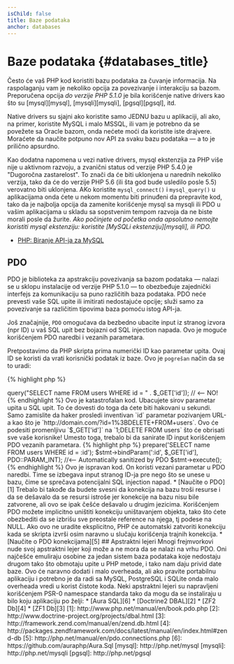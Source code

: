 ```yaml
---
isChild: false
title: Baze podataka
anchor: databases
---
```


# Baze podataka {#databases_title}

Često će vaš PHP kod koristiti bazu podataka za čuvanje informacija. Na raspolaganju vam je nekoliko opcija za
povezivanje i interakciju sa bazom. Preporučena opcija _do verzije PHP 5.1.0_ je bila korišćenje native drivers kao što
su [mysql][mysql], [mysqli][mysqli], [pgsql][pgsql], itd.

Native drivers su sjajni ako koristite samo JEDNU bazu u aplikaciji, ali ako, na primer, koristite MySQL i malo MSSQL,
ili vam je potrebno da se povežete sa Oracle bazom, onda nećete moći da koristite iste drajvere. Moraćete da naučite
potpuno nov API za svaku bazu podataka &mdash; a to je prilično apsurdno.

Kao dodatna napomena u vezi native drivers, mysql ekstenzija za PHP više nije u aktivnom razvoju, a zvanični status od
verzije PHP 5.4.0 je "Dugoročna zastarelost". To znači da će biti uklonjena u narednih nekoliko verzija, tako da će do
verzije PHP 5.6 (ili šta god bude usledilo posle 5.5) verovatno biti uklonjena. AKo koristite `mysql_connect()` i
`mysql_query()` u aplikacijama onda ćete u nekom momentu biti prinuđeni da prepravite kod, tako da je najbolja opcija da
zamenite korišćenje mysql sa mysqli ili PDO u vašim aplikacijama u skladu sa sopstvenim tempom razvoja da ne biste
morali posle da žurite. _Ako počinjete od početka onda apsolutno nemojte koristiti mysql ekstenziju: koristite
[MySQLi ekstenziju][mysqli], ili PDO._

* [PHP: Biranje API-ja za MySQL](http://php.net/manual/en/mysqlinfo.api.choosing.php)

## PDO

PDO je biblioteka za apstrakciju povezivanja sa bazom podataka &mdash; nalazi se u sklopu instalacije od verzije PHP
5.1.0 &mdash; to obezbeđuje zajednički interfejs za komunikaciju sa puno različitih baza podataka. PDO neće prevesti vaše
SQL upite ili imitirati nedostajuće opcije; služi samo za povezivanje sa različitim tipovima baza pomoću istog API-ja.

Još značajnije, `PDO` omogućava da bezbedno ubacite input iz stranog izvora (npr ID) u vaš SQL upit bez bojazni od SQL
injection napada. Ovo je moguće korišćenjem PDO naredbi i vezanih parametara.

Pretpostavimo da PHP skripta prima numerički ID kao parametar upita. Ovaj ID se koristi da vrati korisnički podatak iz
baze. Ovo je `pogrešan` način da se to uradi:

{% highlight php %}
<?php
$pdo = new PDO('sqlite:users.db');
$pdo->query("SELECT name FROM users WHERE id = " . $_GET['id']); // <-- NO!
{% endhighlight %}

Ovo je katastrofalan kod. Ubacujete sirov parametar upita u SQL upit. To će dovesti do toga da ćete biti hakovani u
sekundi. Samo zamislite da haker prosledi inventivan `id` parametar pozivanjem URL-a kao što je
`http://domain.com/?id=1%3BDELETE+FROM+users`. Ovo će podesiti promenljivu `$_GET['id']` na `1;DELETE FROM users` što će
obrisati sve vaše korisnike! Umesto toga, trebalo bi da sanirate ID input korišćenjem PDO vezanih parametara.

{% highlight php %}
<?php
$pdo = new PDO('sqlite:users.db');
$stmt = $pdo->prepare('SELECT name FROM users WHERE id = :id');
$stmt->bindParam(':id', $_GET['id'], PDO::PARAM_INT); //<-- Automatically sanitized by PDO
$stmt->execute();
{% endhighlight %}

Ovo je ispravan kod. On koristi vezani parametar u PDO naredbi. Time se izbegava input stranog ID-ja pre nego što se
unese u bazu, čime se sprečava potencijalni SQL injection napad.

* [Naučite o PDO][1]

Trebalo bi takođe da budete svesni da konekcija na bazu troši resurse i da se dešavalo da se resursi istroše jer
konekcije na bazu nisu bile zatvorene, ali ovo se ipak češće dešavalo u drugim jezicima. Korišćenjem PDO možete
implicitno uništiti konekciju uništavanjem objekta, tako što ćete obezbediti da se izbrišu sve preostale reference na
njega, tj podese na NULL. Ako ovo ne uradite eksplicitno, PHP će automatski zatvoriti konekciju kada se skripta izvrši
osim naravno u slučaju korišćenja trajnih konekcija.

* [Naučite o PDO konekcijama][5]

## Apstraktni lejeri

Mnogi frejmvorkovi nude svoj apstraktni lejer koji može a ne mora da se nalazi na vrhu PDO. Oni najčešće emuliraju
osobine za jedan sistem baza podataka koje nedostaju drugom tako što obmotaju upite u PHP metode, i tako nam daju privid
date baze. Ovo će naravno dodati i malo overheada, ali ako pravite portabilnu aplikaciju i potrebno je da radi sa MySQL,
PostgreSQL i SQLite onda malo overheada vredi u korist čistote koda.

Neki apstraktni lejeri su napravljeni korišćenjem PSR-0 namespace standarda tako da mogu da se instaliraju u bilo koju
aplikaciju po želji:

* [Aura SQL][6]
* [Doctrine2 DBAL][2]
* [ZF2 Db][4]
* [ZF1 Db][3]

[1]: http://www.php.net/manual/en/book.pdo.php
[2]: http://www.doctrine-project.org/projects/dbal.html
[3]: http://framework.zend.com/manual/en/zend.db.html
[4]: http://packages.zendframework.com/docs/latest/manual/en/index.html#zend-db
[5]: http://php.net/manual/en/pdo.connections.php
[6]: https://github.com/auraphp/Aura.Sql

[mysql]: http://php.net/mysql
[mysqli]: http://php.net/mysqli
[pgsql]: http://php.net/pgsql
